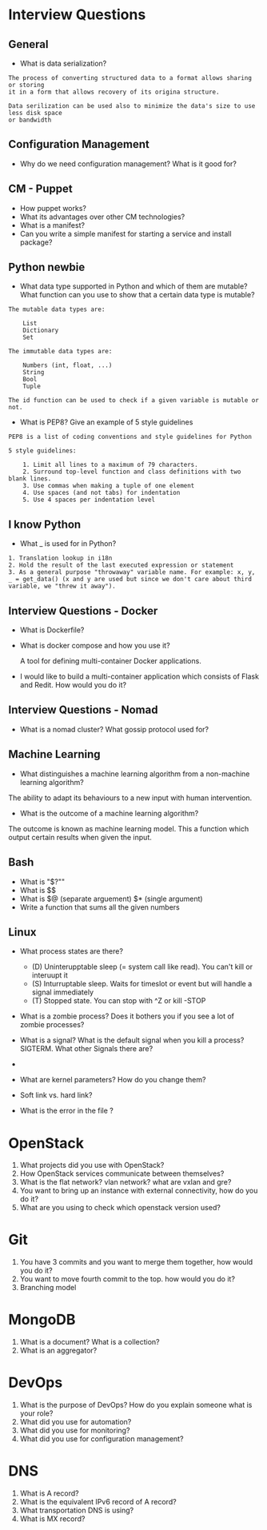 # Interview Questions

## General

* What is data serialization?

```
The process of converting structured data to a format allows sharing or storing
it in a form that allows recovery of its origina structure.

Data serilization can be used also to minimize the data's size to use less disk space
or bandwidth
```

## Configuration Management

* Why do we need configuration management? What is it good for?

## CM - Puppet

* How puppet works?
* What its advantages over other CM technologies?
* What is a manifest?
* Can you write a simple manifest for starting a service and install package?

## Python newbie

* What data type supported in Python and which of them are mutable?
  What function can you use to show that a certain data type is mutable?

```
The mutable data types are:

    List
    Dictionary
    Set
    
The immutable data types are:

    Numbers (int, float, ...)
    String
    Bool
    Tuple

The id function can be used to check if a given variable is mutable or not.
```

* What is PEP8? Give an example of 5 style guidelines

```
PEP8 is a list of coding conventions and style guidelines for Python

5 style guidelines:

    1. Limit all lines to a maximum of 79 characters.
    2. Surround top-level function and class definitions with two blank lines.
    3. Use commas when making a tuple of one element
    4. Use spaces (and not tabs) for indentation
    5. Use 4 spaces per indentation level
```

## I know Python

* What _ is used for in Python?

```
1. Translation lookup in i18n
2. Hold the result of the last executed expression or statement
3. As a general purpose "throwaway" variable name. For example: x, y, _ = get_data() (x and y are used but since we don't care about third variable, we "threw it away").
```

## Interview Questions - Docker

* What is Dockerfile?
* What is docker compose and how you use it?

    A tool for defining multi-container Docker applications.

* I would like to build a multi-container application which consists of Flask and Redit. How would you do it?

## Interview Questions - Nomad

* What is a nomad cluster? What gossip protocol used for?

## Machine Learning

* What distinguishes a machine learning algorithm from a non-machine learning algorithm?

The ability to adapt its behaviours to a new input with human intervention.

* What is the outcome of a machine learning algorithm?

The outcome is known as machine learning model. This a function which output certain results when given the input.

## Bash

* What is "$?""
* What is $$
* What is $@ (separate arguement) $* (single argument)
* Write a function that sums all the given numbers

## Linux

* What process states are there?
    - (D) Uninterupptable sleep (= system call like read). You can't kill or interuupt it
    - (S) Inturruptable sleep. Waits for timeslot or event but will handle a signal immediately
    - (T) Stopped state. You can stop with ^Z or kill -STOP
* What is a zombie process? Does it bothers you if you see a lot of zombie processes?

* What is a signal? What is the default signal when you kill a process? SIGTERM. What other Signals there are?
*
* What are kernel parameters? How do you change them?
* Soft link vs. hard link?
* What is the error in the file <error1>?


OpenStack
=========
1. What projects did you use with OpenStack?
2. How OpenStack services communicate between themselves?
3. What is the flat network? vlan network? what are vxlan and gre?
4. You want to bring up an instance with external connectivity, how do you do it?
5. What are you using to check which openstack version used?

Git
===

1. You have 3 commits and you want to merge them together, how would you do it?
2. You want to move fourth commit to the top. how would you do it? 
3. Branching model

MongoDB
=======
1. What is a document? What is a collection?
2. What is an aggregator?

DevOps
======

1. What is the purpose of DevOps? How do you explain someone what is your role?
2. What did you use for automation?
3. What did you use for monitoring?
4. What did you use for configuration management?

DNS
==========
1. What is A record?
2. What is the equivalent IPv6 record of A record?
3. What transportation DNS is using?
4. What is MX record?
